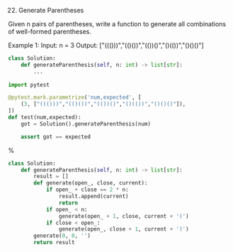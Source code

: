 22. Generate Parentheses

Given n pairs of parentheses, write a function to generate all combinations of well-formed parentheses.
 
Example 1:
Input: n = 3
Output: ["((()))","(()())","(())()","()(())","()()()"]

```python
class Solution:
    def generateParenthesis(self, n: int) -> list[str]:
        ...
    
import pytest

@pytest.mark.parametrize('num,expected', [
    (3, ["((()))","(()())","(())()","()(())","()()()"]),
])
def test(num,expected):
    got = Solution().generateParenthesis(num)

    assert got == expected
```

%

```python
class Solution:
    def generateParenthesis(self, n: int) -> list[str]:
        result = []
        def generate(open_, close, current):
            if open_ + close == 2 * n:
                result.append(current)
                return
            if open_ < n:
                generate(open_ + 1, close, current + '(')
            if close < open_:
                generate(open_, close + 1, current + ')')
        generate(0, 0, '')
        return result
```